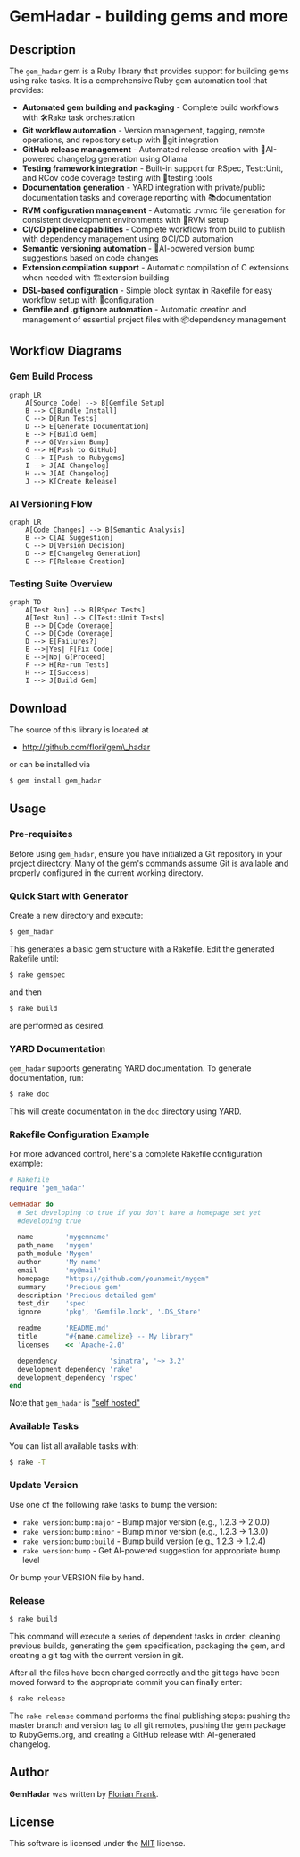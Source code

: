 # GemHadar - building gems and more

## Description

The `gem_hadar` gem is a Ruby library that provides support for building gems
using rake tasks. It is a comprehensive Ruby gem automation tool that provides:

- **Automated gem building and packaging** - Complete build workflows with
  🛠️Rake task orchestration
- **Git workflow automation** - Version management, tagging, remote operations,
  and repository setup with 🔄git integration
- **GitHub release management** - Automated release creation with 🤖AI-powered
  changelog generation using Ollama
- **Testing framework integration** - Built-in support for RSpec, Test::Unit,
  and RCov code coverage testing with 🧪testing tools
- **Documentation generation** - YARD integration with private/public
  documentation tasks and coverage reporting with 📚documentation
- **RVM configuration management** - Automatic .rvmrc file generation for
  consistent development environments with 🎯RVM setup
- **CI/CD pipeline capabilities** - Complete workflows from build to publish
  with dependency management using ⚙️CI/CD automation
- **Semantic versioning automation** - 👾AI-powered version bump suggestions
  based on code changes
- **Extension compilation support** - Automatic compilation of C extensions
  when needed with 🏗️extension building
- **DSL-based configuration** - Simple block syntax in Rakefile for easy
  workflow setup with 📝configuration
- **Gemfile and .gitignore automation** - Automatic creation and management of
  essential project files with 📦dependency management

## Workflow Diagrams

### Gem Build Process
```mermaid
graph LR
    A[Source Code] --> B[Gemfile Setup]
    B --> C[Bundle Install]
    C --> D[Run Tests]
    D --> E[Generate Documentation]
    E --> F[Build Gem]
    F --> G[Version Bump]
    G --> H[Push to GitHub]
    G --> I[Push to Rubygems]
    I --> J[AI Changelog]
    H --> J[AI Changelog]
    J --> K[Create Release]
```

### AI Versioning Flow

```mermaid
graph LR
    A[Code Changes] --> B[Semantic Analysis]
    B --> C[AI Suggestion]
    C --> D[Version Decision]
    D --> E[Changelog Generation]
    E --> F[Release Creation]
```

### Testing Suite Overview

```mermaid
graph TD
    A[Test Run] --> B[RSpec Tests]
    A[Test Run] --> C[Test::Unit Tests]
    B --> D[Code Coverage]
    C --> D[Code Coverage]
    D --> E[Failures?]
    E -->|Yes| F[Fix Code]
    E -->|No| G[Proceed]
    F --> H[Re-run Tests]
    H --> I[Success]
    I --> J[Build Gem]
```

## Download

The source of this library is located at

* http://github.com/flori/gem\_hadar

or can be installed via

```bash
$ gem install gem_hadar
```

## Usage

### Pre-requisites

Before using `gem_hadar`, ensure you have initialized a Git repository in your
project directory. Many of the gem's commands assume Git is available and
properly configured in the current working directory.

### Quick Start with Generator

Create a new directory and execute:

```bash
$ gem_hadar
```

This generates a basic gem structure with a Rakefile. Edit the generated Rakefile until:

```bash
$ rake gemspec
```

and then

```bash
$ rake build
```

are performed as desired.

### YARD Documentation

`gem_hadar` supports generating YARD documentation. To generate documentation, run:

```bash
$ rake doc
```

This will create documentation in the `doc` directory using YARD.

### Rakefile Configuration Example

For more advanced control, here's a complete Rakefile configuration example:

```ruby
# Rakefile
require 'gem_hadar'

GemHadar do
  # Set developing to true if you don't have a homepage set yet
  #developing true

  name        'mygemname'
  path_name   'mygem'
  path_module 'Mygem'
  author      'My name'
  email       'my@mail'
  homepage    "https://github.com/younameit/mygem"
  summary     'Precious gem'
  description 'Precious detailed gem'
  test_dir    'spec'
  ignore      'pkg', 'Gemfile.lock', '.DS_Store'

  readme      'README.md'
  title       "#{name.camelize} -- My library"
  licenses    << 'Apache-2.0'

  dependency             'sinatra', '~> 3.2'
  development_dependency 'rake'
  development_dependency 'rspec'
end
```

Note that `gem_hadar` is ["self hosted"](Rakefile)

### Available Tasks

You can list all available tasks with:

```bash
$ rake -T
```

### Update Version

Use one of the following rake tasks to bump the version:

- `rake version:bump:major` - Bump major version (e.g., 1.2.3 → 2.0.0)
- `rake version:bump:minor` - Bump minor version (e.g., 1.2.3 → 1.3.0)  
- `rake version:bump:build` - Bump build version (e.g., 1.2.3 → 1.2.4)
- `rake version:bump` - Get AI-powered suggestion for appropriate bump level

Or bump your VERSION file by hand.

### Release

```bash
$ rake build
```

This command will execute a series of dependent tasks in order: cleaning
previous builds, generating the gem specification, packaging the gem, and
creating a git tag with the current version in git.

After all the files have been changed correctly and the git tags have been
moved forward to the appropriate commit you can finally enter:

```bash
$ rake release
```

The `rake release` command performs the final publishing steps: pushing the
master branch and version tag to all git remotes, pushing the gem package to
RubyGems.org, and creating a GitHub release with AI-generated changelog.

## Author

**GemHadar** was written by [Florian Frank](mailto:flori@ping.de).

## License

This software is licensed under the [MIT](./LICENSE) license.

